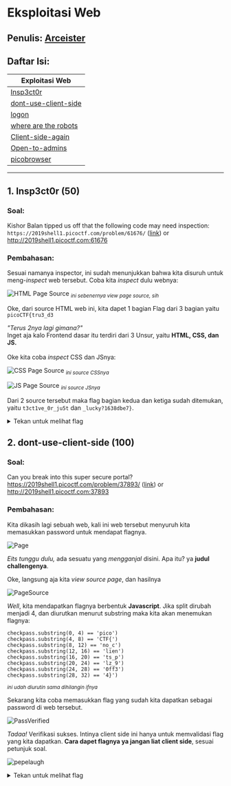 # Eksploitasi Web

## Penulis: [Arceister](https://github.com/Arceister)
## Daftar Isi:

| Exploitasi Web |
| ------------- |
| [Insp3ct0r](#1-insp3ct0r-50)|
| [dont-use-client-side](#2-dont-use-client-side-100)|
| [logon]()|
| [where are the robots]()|
| [Client-side-again]()|
| [Open-to-admins]()|
| [picobrowser]()|

---
## 1. Insp3ct0r (50)

### Soal:

Kishor Balan tipped us off that the following code may need inspection: `https://2019shell1.picoctf.com/problem/61676/` ([link](https://2019shell1.picoctf.com/problem/61676/)) or http://2019shell1.picoctf.com:61676
    
### Pembahasan:

Sesuai namanya inspector, ini sudah menunjukkan bahwa kita disuruh untuk meng-*inspect* web tersebut. Coba kita *inspect* dulu webnya:
<br>

![HTML Page Source](https://lh3.googleusercontent.com/YCzcplTi4Xvts4OeCy1el5T5ylyEMacFqqlRL1ywFigDU8MTzxC4XRMIum60NyqHvh49vU__EHBYT_iFavA5TelIuS4Q4HljzPBQmaT31x8EwQI9kGIBqVjBSKeqFzSEY8tIYF8N2w=w2400)
<sub>*ini sebenernya view page source, sih*</sub>
<br>

Oke, dari source HTML web ini, kita dapet 1 bagian Flag dari 3 bagian yaitu `picoCTF{tru3_d3`

*"Terus 2nya lagi gimana?"*<br>
Inget aja kalo Frontend dasar itu terdiri dari 3 Unsur, yaitu **HTML, CSS, dan JS.**<br> 
<br>Oke kita coba *inspect* CSS dan JSnya:
<br>

![CSS Page Source](https://lh3.googleusercontent.com/pw/ACtC-3eofJ3wwlrkv_yGnzQbc7uU5ZMZhDSsIwQA-OS2iU98804VVnAgiX38EJ2Y46pBRcwttbRGUMvUdcZhMvWKc--wz4IcENC0TWZo6wXufdFtkwsaIhc4d2uYjC-8rYPkGrmQwwTL8Z1cMB6qbH-8dXXT=w1128-h634-no?authuser=0)
<sub>*ini source CSSnya*</sub>

![JS Page Source](https://lh3.googleusercontent.com/pw/ACtC-3dz6eUEPibWSDGp9Iv_LD02eTuCdRP-U4dsoKzKcMAEbsVoG0Zvw11_suBBWUOIJu6Kl2suVy3RA2Bve5EOI31K8i1wwBAuXqjJ2dmOoRDLOmb_p6eyDRS-IuzgorjDeV0TRkLy8TX3c7slh2Q7kr7L=w1128-h634-no?authuser=0)
<sub>*ini source JSnya*</sub><br>

Dari 2 source tersebut maka flag bagian kedua dan ketiga sudah ditemukan, yaitu `t3ct1ve_0r_ju5t` dan `_lucky?1638dbe7}`.

<details>
<summary>Tekan untuk melihat flag</summary>

  <code>picoCTF{tru3_d3t3ct1ve_0r_ju5t_lucky?1638dbe7}</code>

</details>


## 2. dont-use-client-side (100)

### Soal:

Can you break into this super secure portal? https://2019shell1.picoctf.com/problem/37893/ ([link](https://2019shell1.picoctf.com/problem/37893/)) or http://2019shell1.picoctf.com:37893

### Pembahasan:

Kita dikasih lagi sebuah web, kali ini web tersebut menyuruh kita memasukkan password untuk mendapat flagnya.<br>

![Page](https://lh3.googleusercontent.com/pw/ACtC-3cIYKQKzsXf8e8XtjgW4ukGewrxlpw1AcH4lFgCD0bbaCbwanKbDT1Qlb2yD5uorvd6IwEineCg23BHpfMK2yTIkFph5mbVaDozikXS7kR-_HSjAVT_d7X5vTeNbr2Srjmc_we3tB037n4L1Ts_gzAb=w1128-h634-no?authuser=0)

*Eits tunggu dulu,* ada sesuatu yang *mengganjal* disini. Apa itu? ya **judul challengenya**.

Oke, langsung aja kita *view source page*, dan hasilnya

![PageSource](https://lh3.googleusercontent.com/pw/ACtC-3d4s5v02oir2znQ85TRYgn2bjjIKauA5ccdw7P0nQjaeobJtE1lZdw3-G88IeAzPgMfI4ZCoODQB13NJGIpIiE1EuRifwt9B21-QNKqhzMXmr-cCRjGsxtY8ixIKa7-OeF2GsB1FG27-7xBK-HP7ZTm=w1128-h634-no?authuser=0)

*Well*, kita mendapatkan flagnya berbentuk **Javascript**. Jika split dirubah menjadi 4, dan diurutkan menurut substring maka kita akan menemukan flagnya:
```
checkpass.substring(0, 4) == 'pico')
checkpass.substring(4, 8) == 'CTF{')
checkpass.substring(8, 12) == 'no_c') 
checkpass.substring(12, 16) == 'lien')
checkpass.substring(16, 20) == 'ts_p')
checkpass.substring(20, 24) == 'lz_9')
checkpass.substring(24, 28) == '0ff3')
checkpass.substring(28, 32) == '4}')
```
<sub>*ini udah diurutin sama dihilangin ifnya*</sub>

Sekarang kita coba memasukkan flag yang sudah kita dapatkan sebagai password di web tersebut.

![PassVerified](https://lh3.googleusercontent.com/pw/ACtC-3cvLaJtKRbZYojfbHnAOpbXFuDeZ9qJI1qlJR8wlABWS7l2Xujw__cxw-EtIDj0xiXnv3TjcJwYBh8vEQVwpdX9IHzUZaU9nkdGww_Tg9o1NBdTtnUf3FaI2mE3g6m155tobanXfSuxn4qYJNGxMq2C=w1128-h634-no?authuser=0)

*Tadaa!* Verifikasi sukses. Intinya client side ini hanya untuk memvalidasi flag yang kita dapatkan. **Cara dapet flagnya ya jangan liat client side**, sesuai petunjuk soal.

![pepelaugh](https://i.kym-cdn.com/photos/images/original/001/460/439/32f.jpg)

<details>
<summary>Tekan untuk melihat flag</summary>

  <code>picoCTF{no_clients_plz_90ff34}</code>

</details>

## 